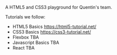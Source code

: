 A HTML5 and CSS3 playground for Quentin's team.


Tutorials we follow: 

- HTML5 Basics https://html5-tutorial.net/
- CSS3 Basics https://css3-tutorial.net/
- Flexbox TBA
- Javascript Basics TBA
- React TBA

